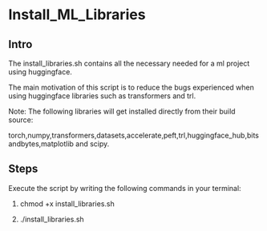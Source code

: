 # Install_ML_Libraries

## Intro
The install_libraries.sh contains all the necessary needed for a ml project using huggingface.

The main motivation of this script is to reduce the bugs experienced when using huggingface libraries such as transformers and trl.

Note: The following libraries will get installed directly from their build source:

torch,numpy,transformers,datasets,accelerate,peft,trl,huggingface_hub,bitsandbytes,matplotlib and scipy.


## Steps

Execute the script by writing the following commands in your terminal:

1) chmod +x install_libraries.sh

2) ./install_libraries.sh

